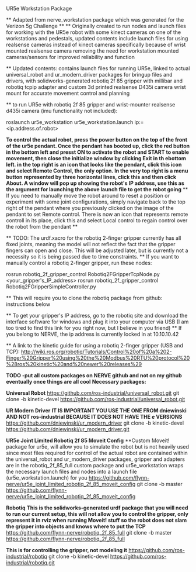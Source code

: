 UR5e Workstation Package

** Adapted from nerve_workstation package which was generated for the Verizon 5g Challenge **
** Originally created to run nodes and launch files for working with the UR5e robot with some kinect cameras on one of the workstations and pedestals,
updated contents include launch files for using realsense cameras instead of kinect cameras specifically because of wrist mounted realsense camera removing the need for workstation mounted cameras/sensors for improved reliability and function

** Updated contents: contains launch files for running UR5e, linked to actual universal_robot and ur_modern_driver packages for bringup files and drivers, with solidworks-generated robotiq 2f 85 gripper with millibar and robotiq tcpip adapter and custom 3d printed realsense D435i camera wrist mount for accurate movement control and planning

** to run UR5e with robotiq 2f 85 gripper and wrist-mounter realsense d435i camera (imu functionality not included):

roslaunch ur5e_workstation ur5e_workstation.launch ip:=<ip.address.of.robot>

**To control the actual robot, press the power button on the top of the front of the ur5e pendant. Once the pendant has booted up, click the red button in the bottom left and presst ON to activate the robot and START to enable movement, then close the initialize window by clicking Exit in th ebottom left. in the top right is an icon that looks like the pendant, click this icon and select Remote Control, the only option. In the very top right is a menu button represented by three horizontal lines, click this and then click About. A window will pop up showing the robot's IP address, use this as the argument for launching the above launch file to get the robot going**
** If you need to manually move the robot around to reset a position or experiment with some joint configurations, simply navigate back to the top right of the pendant where you previously clicked on the image of the pendant to set Remote control. There is now an icon that represents remote controll in its place, click this and select Local control to regain control over the robot from the pendant ** 

** TODO: The urdf.xacro for the robotiq 2-finger gripper currently has all fixed joints, meaning the model will not reflect the fact that the gripper fingers can open and close. This will be adjusted later, but is currently not a necessity so it is being passed due to time constraints. 
** If you want to manually control a robotiq 2-finger gripper, run these nodes:

rosrun robotiq_2f_gripper_control Robotiq2FGripperTcpNode.py <your_gripper's_IP_address>
rosrun robotiq_2f_gripper_control Robotiq2FGripperSimpleController.py

** This will require you to clone the robotiq package from github:
instructions below

** To get your gripper's IP address, go to the robotiq site and download the interface software for windows and plug it into your computer via USB (I am too tired to find this link for you right now, but I believe in you friend)
** If you belong to NERVE, the ip address is currently locked in at 10.10.10.42

** A link to the kinetic guide for using a robotiq 2-finger gripper (USB and TCP):
http://wiki.ros.org/robotiq/Tutorials/Control%20of%20a%202-Finger%20Gripper%20using%20the%20Modbus%20RTU%20protocol%20%28ros%20kinetic%20and%20newer%20releases%29

**TODO -put all custom packages on NERVE github and not on my github eventually once things are all cool**
**Necessary packages:**

**Universal Robot**
https://github.com/ros-industrial/universal_robot.git
git clone -b kinetic-devel https://github.com/ros-industrial/universal_robot.git

**UR Modern Driver**
**IT IS IMPORTANT YOU USE THE ONE FROM dniewinski AND NOT ros-industrial BECAUSE IT DOES NOT HAVE THE *e* VERSIONS**
https://github.com/dniewinski/ur_modern_driver
git clone -b kinetic-devel https://github.com/dniewinski/ur_modern_driver.git

**UR5e Joint Limited Robotiq 2f 85 Moveit Config**
**Custom Moveit! package for ur5e, will allow you to simulate the robot but is not heavily used since most files required for control of the actual robot are contained within the universal_robot and ur_modern_driver packages, gripper and adapters are in the robotiq_2f_85_full custom package and ur5e_workstation wraps the necessary launch files and nodes into a launch file (ur5e_workstation.launch) for you
https://github.com/flynn-nerve/ur5e_joint_limited_robotiq_2f_85_moveit_config
git clone -b master https://github.com/flynn-nerve/ur5e_joint_limited_robotiq_2f_85_moveit_config

**Robotiq**
**This is the solidworks-generated urdf package that you will need to run our current setup, this will not allow you to control the gripper, only represent it in rviz when running Moveit! stuff so the robot does not slam the gripper into objects and knows where to put the TCP**
https://github.com/flynn-nerve/robotiq_2f_85_full
git clone -b master https://github.com/flynn-nerve/robotiq_2f_85_full

**This is for controlling the gripper, not modeling it**
https://github.com/ros-industrial/robotiq
git clone -b kinetic-devel https://github.com/ros-industrial/robotiq.git
